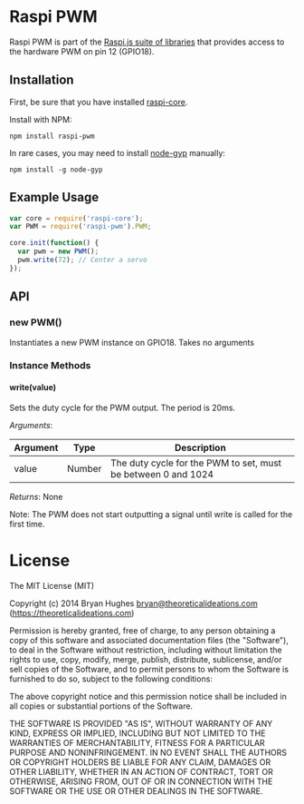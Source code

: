 Raspi PWM
==========

Raspi PWM is part of the [Raspi.js suite of libraries](https://github.com/bryan-m-hughes/raspi-core) that provides access to the hardware PWM on pin 12 (GPIO18).

## Installation

First, be sure that you have installed [raspi-core](https://github.com/bryan-m-hughes/raspi-core).

Install with NPM:

```Shell
npm install raspi-pwm
```

In rare cases, you may need to install [node-gyp](https://www.npmjs.org/package/node-gyp) manually:

```Shell
npm install -g node-gyp
```

## Example Usage

```JavaScript
var core = require('raspi-core');
var PWM = require('raspi-pwm').PWM;

core.init(function() {
  var pwm = new PWM();
  pwm.write(72); // Center a servo 
});
```

## API

### new PWM()

Instantiates a new PWM instance on GPIO18. Takes no arguments

### Instance Methods

#### write(value)

Sets the duty cycle for the PWM output. The period is 20ms.

_Arguments_:

<table>
  <thead>
    <tr>
      <th>Argument</th>
      <th>Type</th>
      <th>Description</th>
    </tr>
  </thead>
  <tr>
    <td>value</td>
    <td>Number</td>
    <td>The duty cycle for the PWM to set, must be between 0 and 1024</td>
  </tr>
</table>

_Returns_: None

Note: The PWM does not start outputting a signal until write is called for the first time.

License
=======

The MIT License (MIT)

Copyright (c) 2014 Bryan Hughes bryan@theoreticalideations.com (https://theoreticalideations.com)

Permission is hereby granted, free of charge, to any person obtaining a copy
of this software and associated documentation files (the "Software"), to deal
in the Software without restriction, including without limitation the rights
to use, copy, modify, merge, publish, distribute, sublicense, and/or sell
copies of the Software, and to permit persons to whom the Software is
furnished to do so, subject to the following conditions:

The above copyright notice and this permission notice shall be included in
all copies or substantial portions of the Software.

THE SOFTWARE IS PROVIDED "AS IS", WITHOUT WARRANTY OF ANY KIND, EXPRESS OR
IMPLIED, INCLUDING BUT NOT LIMITED TO THE WARRANTIES OF MERCHANTABILITY,
FITNESS FOR A PARTICULAR PURPOSE AND NONINFRINGEMENT. IN NO EVENT SHALL THE
AUTHORS OR COPYRIGHT HOLDERS BE LIABLE FOR ANY CLAIM, DAMAGES OR OTHER
LIABILITY, WHETHER IN AN ACTION OF CONTRACT, TORT OR OTHERWISE, ARISING FROM,
OUT OF OR IN CONNECTION WITH THE SOFTWARE OR THE USE OR OTHER DEALINGS IN
THE SOFTWARE.
